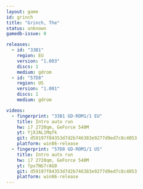 ```yaml
---
layout: game
id: grinch
title: "Grinch, The"
status: unknown
gamedb-issue: 0

releases:
  - id: "33B1"
    region: EU
    version: "1.003"
    discs: 1
    medium: gdrom
  - id: "57D8"
    region: US
    version: "1.001"
    discs: 1
    medium: gdrom

videos:
  - fingerprint: "33B1 GD-ROM1/1 EU"
    title: Intro auto run
    hw: i7 2720qm, GeForce 540M
    yt: YjXJAL1Mqfk
    git: d59197f84353d7d2b746383e9277d9ed7c8c4053
    platform: win86-release
  - fingerprint: "57D8 GD-ROM1/1 US"
    title: Intro auto run
    hw: i7 2720qm, GeForce 540M
    yt: fpx7NG7rAG0
    git: d59197f84353d7d2b746383e9277d9ed7c8c4053
    platform: win86-release
---
```

